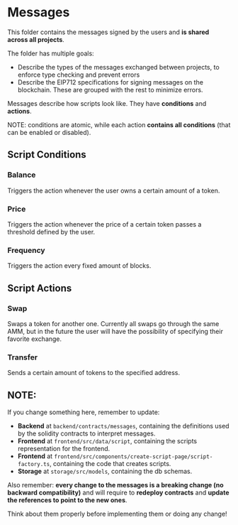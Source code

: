 # Messages

This folder contains the messages signed by the users and **is shared across all projects**.

The folder has multiple goals:
- Describe the types of the messages exchanged between projects, to enforce type checking and prevent errors
- Describe the EIP712 specifications for signing messages on the blockchain. These are grouped with the rest to minimize errors.

Messages describe how scripts look like. They have **conditions** and **actions**.

NOTE: conditions are atomic, while each action **contains all conditions** (that can be enabled or disabled).


## Script Conditions

### Balance

Triggers the action whenever the user owns a certain amount of a token.

### Price

Triggers the action whenever the price of a certain token passes a threshold defined by the user.

### Frequency

Triggers the action every fixed amount of blocks.


## Script Actions

### Swap

Swaps a token for another one.
Currently all swaps go through the same AMM, but in the future the user will have the possibility of specifying their favorite exchange.

### Transfer

Sends a certain amount of tokens to the specified address.


## NOTE:

If you change something here, remember to update:

 - **Backend** at `backend/contracts/messages`, containing the definitions used by the solidity contracts to interpret messages.
 - **Frontend** at `frontend/src/data/script`, containing the scripts representation for the frontend.
 - **Frontend** at `frontend/src/components/create-script-page/script-factory.ts`, containing the code that creates scripts.
 - **Storage** at `storage/src/models`, containing the db schemas.

Also remember: **every change to the messages is a breaking change (no backward compatibility)** and will require to **redeploy contracts** and **update the references to point to the new ones**.

Think about them properly before implementing them or doing any change!
